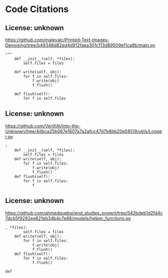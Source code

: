 # Code Citations

## License: unknown
https://github.com/malevalc/Printed-Text-Images-Denoising/tree/b49348d82ed4d912faea301c113d89509ef1ca8b/main.py

```
"""
    def __init__(self, *files):
        self.files = files

    def write(self, obj):
        for f in self.files:
            f.write(obj)
            f.flush()

    def flush(self):
        for f in self.files
```


## License: unknown
https://github.com/VeriXAI/Into-the-Unknown/tree/4dbca25b067e1607a7a2afcc47d7b8bb20a58519/utils/Logger.py

```
:
    def __init__(self, *files):
        self.files = files
    def write(self, obj):
        for f in self.files:
            f.write(obj)
            f.flush()
    def flush(self):
        for f in self.files:
            f
```


## License: unknown
https://github.com/ahmedguebsi/end_studies_project/tree/542bdeb1d2fd4c7dcb5f9292ee821eb34b4c7e88/models/helper_functions.py

```
, *files):
        self.files = files
    def write(self, obj):
        for f in self.files:
            f.write(obj)
            f.flush()
    def flush(self):
        for f in self.files:
            f.flush()

def
```

